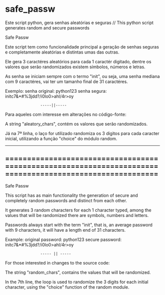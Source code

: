 # safe_passw
Este script python, gera senhas aleatórias e seguras //  This python script generates random and secure passwords

Safe Passw

Este script tem como funcionalidade principal a
geração de senhas seguras e completamente aleatórias
e distintas umas das outras.

Ele gera 3 caractéres aleatórios para cada 1 caractér 
digitado, dentre os valores que serão randomizados existem
símbolos, números e letras.

As senha se iniciam sempre com o termo "init", ou seja, 
uma senha mediana com 9 caractéres, vai ter um tamanho
final de 31 caractéres.

Exemplo:
            senha original: python123
            senha segura:   initc7&*#%3jdd?/i0lo0>ahl/4r>oy

                    
                    -----||-----


Para aqueles com interesse em alterações no código-fonte:

A string "aleatory_chars", contém os valores que serão 
randomizados.

Já na 7ª linha, o laço for utilizado randomiza os 3 digitos
para cada caracter inicial, utilizando a função "choice" do
módulo random.


---------------------------------------------------------------------------------------------------------
=========================================================================================================
---------------------------------------------------------------------------------------------------------


Safe Passw

This script has as main functionality the
generation of secure and completely random passwords
and distinct from each other.

It generates 3 random characters for each 1 character
typed, among the values ​​that will be randomized there are
symbols, numbers and letters.

Passwords always start with the term "init", that is,
an average password with 9 characters, it will have a length
end of 31 characters.

Example:
            original password: python123
            secure password: initc7&*#%3jdd?/i0lo0>ahl/4r>oy

                    
                    ----- || -----


For those interested in changes to the source code:

The string "random_chars", contains the values ​​that will be
randomized.

In the 7th line, the loop is used to randomize the 3 digits
for each initial character, using the "choice" function of the
random module.
